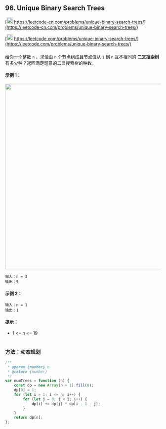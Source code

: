 ## 96. Unique Binary Search Trees

[<img src="https://static.leetcode-cn.com/cn-mono-assets/production/assets/logo-dark-cn.c42314a8.svg" height="20" /> https://leetcode-cn.com/problems/unique-binary-search-trees/](https://leetcode-cn.com/problems/unique-binary-search-trees/)

[<img src="https://assets.leetcode.com/static_assets/public/webpack_bundles/images/logo-dark.e99485d9b.svg" height="20"/> https://leetcode.com/problems/unique-binary-search-trees/](https://leetcode.com/problems/unique-binary-search-trees/)

###

给你一个整数 `n` ，求恰由 `n` 个节点组成且节点值从 `1` 到 `n` 互不相同的 **二叉搜索树** 有多少种？返回满足题意的二叉搜索树的种数。

#### 示例 1：

<img src="https://assets.leetcode.com/uploads/2021/01/18/uniquebstn3.jpg" width="600" />

```
输入：n = 3
输出：5
```

#### 示例 2：

```
输入：n = 1
输出：1
```

#### 提示：

-   1 <= n <= 19

#

### 方法：动态规划

```js
/**
 * @param {number} n
 * @return {number}
 */
var numTrees = function (n) {
    const dp = new Array(n + 1).fill(0);
    dp[0] = 1;
    for (let i = 1; i <= n; i++) {
        for (let j = 0; j < i; j++) {
            dp[i] += dp[j] * dp[i - 1 - j];
        }
    }
    return dp[n];
};
```
